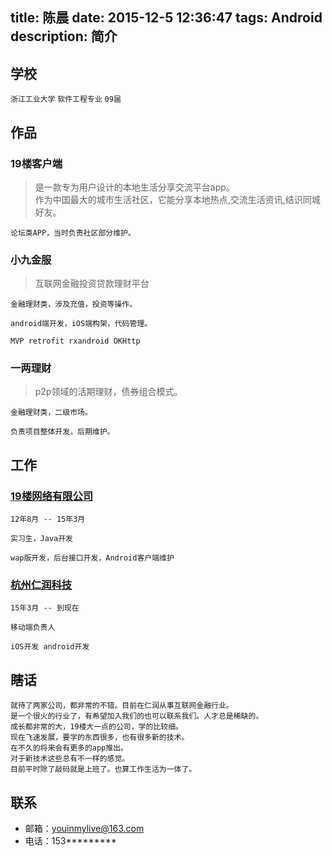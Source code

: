 title: 陈晨
date: 2015-12-5 12:36:47
tags: Android
description: 简介
---

## 学校
 `浙江工业大学` `软件工程专业`  `09届`

## 作品
### 19楼客户端  
 >是一款专为用户设计的本地生活分享交流平台app。   
 作为中国最大的城市生活社区，它能分享本地热点,交流生活资讯,结识同城好友。
	
	论坛类APP，当时负责社区部分维护。

### 小九金服   
>互联网金融投资贷款理财平台   
	
	金融理财类，涉及充值，投资等操作。   
	  
	android端开发，iOS端构架，代码管理。
			
	MVP retrofit rxandroid OKHttp
### 一两理财  
>p2p领域的活期理财，债券组合模式。  
 
	金融理财类，二级市场。  
	
	负责项目整体开发，后期维护。
## 工作  
### [19楼网络有限公司](http://www.19lou.com/)  

	12年8月 -- 15年3月 
	
	实习生，Java开发
	 
	wap版开发，后台接口开发，Android客户端维护 
### [杭州仁润科技](http://www.renrunkeji.com) 

	15年3月 -- 到现在
	
	移动端负责人
	
	iOS开发 android开发
## 瞎话

	就待了两家公司，都非常的不错。目前在仁润从事互联网金融行业。  
	是一个很火的行业了，有希望加入我们的也可以联系我们。人才总是稀缺的。  
	成长都非常的大，19楼大一点的公司，学的比较细。  
	现在飞速发展，要学的东西很多，也有很多新的技术。  
	在不久的将来会有更多的app推出。  
	对于新技术这些总有不一样的感觉。  
	目前平时除了敲码就是上班了。也算工作生活为一体了。


## 联系
* 邮箱：youinmylive@163.com
* 电话：153*********